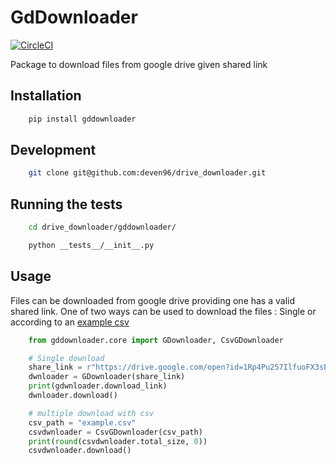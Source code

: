# GdDownloader 

[![CircleCI](https://circleci.com/gh/deven96/drive_downloader.svg?style=svg)](https://circleci.com/gh/deven96/drive_downloader)

Package to download files from google drive given shared link

## Installation

```bash
    pip install gddownloader
```

## Development

```bash
    git clone git@github.com:deven96/drive_downloader.git
```

## Running the tests

```bash
    cd drive_downloader/gddownloader/
```

```bash
    python __tests__/__init__.py
```

## Usage

Files can be downloaded from google drive providing one has a valid shared link.
One of two ways can be used to download the files : Single or according to an [example csv](gdownloader/example.csv)

```python
    from gddownloader.core import GDownloader, CsvGDownloader

    # Single download
    share_link = r"https://drive.google.com/open?id=1Rp4Pu257IlfuoFX3sEarm8Mgl75vi1U5"
    dwnloader = GDownloader(share_link)
    print(gdwnloader.download_link)
    dwnloader.download()

    # multiple download with csv
    csv_path = "example.csv"
    csvdwnloader = CsvGDownloader(csv_path)
    print(round(csvdwnloader.total_size, 0))
    csvdwnloader.download()
```


